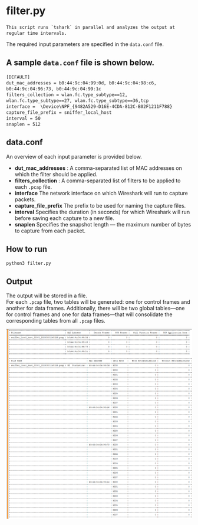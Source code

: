 #	filter.py
```
This script runs `tshark` in parallel and analyzes the output at regular time intervals.
```

The required input parameters are specified in the `data.conf` file.

## A sample `data.conf` file is shown below.
```
[DEFAULT]  
dut_mac_addresses = b0:44:9c:04:99:0d, b0:44:9c:04:98:c6, b0:44:9c:04:96:73, b0:44:9c:04:99:1c  
filters_collection = wlan.fc.type_subtype==12, wlan.fc.type_subtype==27, wlan.fc.type_subtype==36,tcp  
interface =  \Device\NPF_{9482A529-D16E-4CDA-812C-B02F1211F788}  
capture_file_prefix = sniffer_local_host  
interval = 50
snaplen = 512
```

## data.conf
An overview of each input parameter is provided below.
- __dut_mac_addresses__  : A comma-separated list of MAC addresses on which the filter should be applied.
-  __filters_collection__ : A comma-separated list of filters to be applied to each `.pcap` file.
 - __interface__ The network interface on which Wireshark will run to capture packets.
- __capture_file_prefix__  The prefix to be used for naming the capture files.
- __interval__ Specifies the duration (in seconds) for which Wireshark will run before saving each capture to a new file.
- __snaplen__ Specifies the snapshot length — the maximum number of bytes to capture from each packet.



## How to run
```
python3 filter.py
```


## Output 

The output will be stored in a file.  
For each `.pcap` file, two tables will be generated: one for control frames and another for data frames.
Additionally, there will be two global tables—one for control frames and one for data frames—that will consolidate the corresponding tables from all `.pcap` files.

![Sniffer Capture Output](https://github.com/Niyanordic/Sample/blob/main/sniffer_capture.png)


